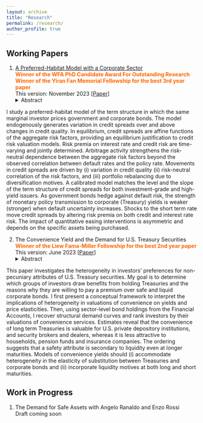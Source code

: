 ```yaml
---
layout: archive
title: "Research"
permalink: /research/
author_profile: true
---
```



## Working Papers
1. [A Preferred-Habitat Model with a Corporate Sector](https://papers.ssrn.com/sol3/papers.cfm?abstract_id=4603103)    <br>
  <span style="color:#ff6600; font-size:14px; font-weight:bold;">  Winner of the WFA PhD Candidate Award For Outstanding Research </span>  <br>
  <span style="color:#ff6600; font-size:14px; font-weight:bold;"> Winner of the Yiran Fan Memorial Fellowship for the best 3rd year paper </span> <br>
   This version: November 2023 \[[Paper](../files/CavaleriFilippo_PHMCS.pdf)\] 
   <details><summary>Abstract</summary>   
I study a preferred-habitat model of the term structure in which the same marginal investor prices government and corporate bonds. The model endogenously generates variation in credit spreads over and above changes in credit quality. In equilibrium, credit spreads are affine functions of the aggregate risk factors, providing an equilibrium justification to credit risk valuation models. Risk premia on interest rate and credit risk are time-varying and jointly determined. Arbitrage activity strengthens the risk-neutral dependence between the aggregate risk factors beyond the observed correlation between default rates and the policy rate. Movements in credit spreads are driven by (i) variation in credit quality (ii) risk-neutral correlation of the risk factors, and (iii) portfolio rebalancing due to diversification motives. A calibrated model matches the level and the slope of the term structure of credit spreads for both investment-grade and high-yield issuers. As government bonds hedge against default risk, the strength of monetary policy transmission to corporate (Treasury) yields is weaker (stronger) when default uncertainty increases. Shocks to the short term rate move credit spreads by altering risk premia on both credit and interest rate risk. The impact of quantitative easing interventions is asymmetric and depends on the specific assets being purchased.
   </details>
<!--- <font size = "1"> Presentations: AFA 2024 PhD Poster Session (scheduled), SEA 2023, 18th EGSC Washington University in St. Louis, Yiran Fan Memorial Conference, Chicago Booth. </font> --->


2. The Convenience Yield and the Demand for U.S. Treasury Securities  
    <span style="color:#ff6600; font-size:14px; font-weight:bold;"> Winner of the Liew Fama-Miller Fellowship for the best 2nd year paper </span>  <br>
   This version: June 2023 \[[Paper](../files/CavaleriFilippo_CYAGT.pdf)\]  <br>
   <details><summary>Abstract</summary>   
This paper investigates the heterogeneity in investors’ preferences for non-pecuniary attributes of U.S. Treasury securities. My goal is to determine which groups of investors draw benefits from holding Treasuries and the reasons why they are willing to pay a premium over safe and liquid corporate bonds. I first present a conceptual framework to interpret the implications of heterogeneity in valuations of convenience on yields and price elasticities. Then, using sector-level bond holdings from the Financial Accounts, I recover structural demand curves and rank investors by their valuations of convenience services. Estimates reveal that the convenience of long term Treasuries is valuable for U.S. private depository institutions, and security brokers and dealers, whereas it is less attractive to households, pension funds and insurance companies. The ordering suggests that a safety attribute is secondary to liquidity even at longer maturities. Models of convenience yields should (i) accommodate heterogeneity in the elasticity of substitution between Treasuries and corporate bonds and (ii) incorporate liquidity motives at both long and short maturities.
   </details>
<!---    <font size = "1"> Presentations: 9th Annual USC Marshall Ph.D. Conference in Finance, SEA 2022, MFR 2022, Chicago Booth. </font>--->

## Work in Progress
1. The Demand for Safe Assets with Angelo Ranaldo and Enzo Rossi <br>
   Draft coming soon
